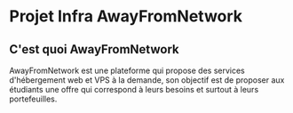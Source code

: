 # Projet Infra AwayFromNetwork

## C'est quoi AwayFromNetwork

AwayFromNetwork est une plateforme qui propose des services d'hébergement web et VPS à la demande, son objectif est de proposer aux étudiants une offre qui correspond à leurs besoins et surtout à leurs portefeuilles.

### 
<!--stackedit_data:
eyJoaXN0b3J5IjpbLTE1OTY1ODM4OTcsMTQzNDU2NDcwMV19
-->